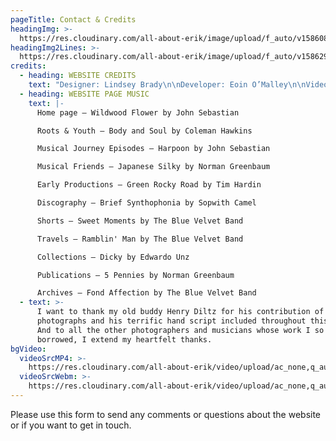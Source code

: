 ```yaml
---
pageTitle: Contact & Credits
headingImg: >-
  https://res.cloudinary.com/all-about-erik/image/upload/f_auto/v1586088192/Contact/contact-and-credits_lgaabq.png
headingImg2Lines: >-
  https://res.cloudinary.com/all-about-erik/image/upload/f_auto/v1586296517/Contact/contact-and-credits-2line_zcilvt.png
credits:
  - heading: WEBSITE CREDITS
    text: "Designer: Lindsey Brady\n\nDeveloper: Eoin O’Malley\n\nVideo Editors: Lindsey Brady & Heather Young\r\r\n\nHand Lettering: Henry Diltz"
  - heading: WEBSITE PAGE MUSIC
    text: |-
      Home page – Wildwood Flower by John Sebastian

      Roots & Youth – Body and Soul by Coleman Hawkins

      Musical Journey Episodes – Harpoon by John Sebastian

      Musical Friends – Japanese Silky by Norman Greenbaum

      Early Productions – Green Rocky Road by Tim Hardin

      Discography – Brief Synthophonia by Sopwith Camel

      Shorts – Sweet Moments by The Blue Velvet Band

      Travels – Ramblin' Man by The Blue Velvet Band

      Collections – Dicky by Edwardo Unz

      Publications – 5 Pennies by Norman Greenbaum

      Archives – Fond Affection by The Blue Velvet Band
  - text: >-
      I want to thank my old buddy Henry Diltz for his contribution of
      photographs and his terrific hand script included throughout this website.
      And to all the other photographers and musicians whose work I so freely
      borrowed, I extend my heartfelt thanks.
bgVideo:
  videoSrcMP4: >-
    https://res.cloudinary.com/all-about-erik/video/upload/ac_none,q_auto:eco/v1586215216/Contact/water-3-reduced_xkjjmi.mp4
  videoSrcWebm: >-
    https://res.cloudinary.com/all-about-erik/video/upload/ac_none,q_auto:eco/v1586215501/Contact/water-3-reduced_mua9el.webm
---
```

Please use this form to send any comments or questions about the website or if you want to get in touch.

